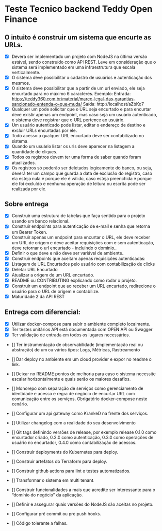 # Teste Tecnico backend Teddy Open Finance
## O intuito é construir um sistema que encurte as URLs.

- [x] Deverá ser implementado um projeto com NodeJS na última versão estável, sendo construído como API REST. Leve em consideração que o sistema será implementado em uma infraestrutura que escala verticalmente.
- [x] O sistema deve possibilitar o cadastro de usuários e autenticação dos mesmos.
- [x] O sistema deve possibilitar que a partir de um url enviado, ele seja encurtado para no máximo 6 caracteres. Exemplo: Entrada: https://teddy360.com.br/material/marco-legal-das-garantias-sancionado-entenda-o-que-muda/ Saída: http://localhost/aZbKq7
- [x] Qualquer um pode solicitar que o URL seja encurtado e para encurtar deve existir apenas um endpoint, mas caso seja um usuário autenticado, o sistema deve registrar que o URL pertence ao usuário. 
- [x] Um usuário autenticado pode listar, editar o endereço de destino e excluir URLs encurtadas por ele.
- [x] Todo acesso a qualquer URL encurtado deve ser contabilizado no sistema.
- [x] Quando um usuário listar os urls deve aparecer na listagem a quantidade de cliques.
- [x] Todos os registros devem ter uma forma de saber quando foram atualizados.
- [x] Os registros só poderão ser deletados logicamente do banco, ou seja, deverá ter um campo que guarda a data de exclusão do registro, caso ela esteja nula é porque ele é válido, caso esteja preenchida é porque ele foi excluído e nenhuma operação de leitura ou escrita pode ser realizada por ele.
## Sobre entrega
- [x] Construir uma estrutura de tabelas que faça sentido para o projeto usando um banco relacional.
- [x] Construir endpoints para autenticação de e-mail e senha que retorna um Bearer Token.
- [x] Construir apenas um endpoint para encurtar o URL, ele deve receber um URL de origem e deve aceitar requisições com e sem autenticação, deve retornar o url encurtado - incluindo o domínio..
- [x] Definir o que deve e não deve ser variável de ambiente..
- [x] Construir endpoints que aceitam apenas requisições autenticadas:
- [x] Listagem de URL Encurtados pelo usuário com contabilização de clicks
- [x] Deletar URL Encurtado
- [x] Atualizar a origem de um URL encurtado.
- [x] README ou CONTRIBUTING explicando como rodar o projeto.
- [x] Construir um endpoint que ao receber um URL encurtado, redirecione o usuário para o URL de origem e contabilize.
- [x] Maturidade 2 da API REST
## Entrega com diferencial:
- [x] Utilizar docker-compose para subir o ambiente completo localmente.
- [x] Ter testes unitários
API está documentada com OPEN API ou Swagger
- [x] Ter validação de entrada em todos os lugares necessários.
- [] Ter instrumentação de observabilidade (implementação real ou abstração) de um ou vários tipos: Logs, Métricas, Rastreamento

- [] Dar deploy no ambiente em um cloud provider e expor no readme o link.
- [] Deixar no README pontos de melhoria para caso o sistema necessite escalar horizontalmente e quais serão os maiores desafios.

- [] Monorepo com separação de serviços como gerenciamento de identidade e acesso e regra de negócio de encurtar URL com comunicação entre os serviços. Obrigatório docker-compose neste cenário.
- [] Configurar um api gateway como KrankeD na frente dos serviços.
- [] Utilizar changelog com a realidade do seu desenvolvimento
- [] Git tags definindo versões de release, por exemplo release 0.1.0 como encurtador criado, 0.2.0 como autenticação, 0.3.0 como operações de usuário no encurtador, 0.4.0 como contabilização de acessos.
- [] Construir deployments do Kubernetes para deploy.
- [] Construir artefatos do Terraform para deploy.
- [] Construir github actions para lint e testes automatizados.
- [] Transformar o sistema em multi tenant.
- [] Construir funcionalidades a mais que acredite ser interessante para o “domínio do negócio” da aplicação.
- [] Definir e assegurar quais versões do NodeJS são aceitas no projeto.
- [] Configurar pré commit ou pre push hooks.
- [] Código tolerante a falhas.